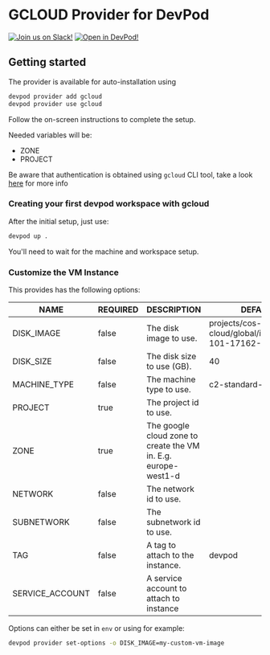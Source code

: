# GCLOUD Provider for DevPod

[![Join us on Slack!](docs/static/media/slack.svg)](https://slack.loft.sh/) [![Open in DevPod!](https://devpod.sh/assets/open-in-devpod.svg)](https://devpod.sh/open#https://github.com/loft-sh/devpod-provider-gcloud)

## Getting started

The provider is available for auto-installation using 

```sh
devpod provider add gcloud
devpod provider use gcloud
```

Follow the on-screen instructions to complete the setup.

Needed variables will be:

- ZONE
- PROJECT

Be aware that authentication is obtained using `gcloud` CLI tool, take a look
[here](https://developers.google.com/accounts/docs/application-default-credentials)
for more info

### Creating your first devpod workspace with gcloud

After the initial setup, just use:

```sh
devpod up .
```

You'll need to wait for the machine and workspace setup.

### Customize the VM Instance

This provides has the following options:

| NAME           | REQUIRED | DESCRIPTION                                                    | DEFAULT                                              |
|----------------|----------|----------------------------------------------------------------|------------------------------------------------------|
| DISK_IMAGE     | false    | The disk image to use.                                         | projects/cos-cloud/global/images/cos-101-17162-127-5 |
| DISK_SIZE      | false    | The disk size to use (GB).                                     | 40                                                   |
| MACHINE_TYPE   | false    | The machine type to use.                                       | c2-standard-4                                        |
| PROJECT        | true     | The project id to use.                                         |                                                      |
| ZONE           | true     | The google cloud zone to create the VM in. E.g. europe-west1-d |                                                      |
| NETWORK        | false    | The network id to use.                                         |                                                      |
| SUBNETWORK     | false    | The subnetwork id to use.                                      |                                                      |
| TAG            | false    | A tag to attach to the instance.                               | devpod                                               |
| SERVICE_ACCOUNT| false    | A service account to attach to instance

Options can either be set in `env` or using for example:

```sh
devpod provider set-options -o DISK_IMAGE=my-custom-vm-image
```
